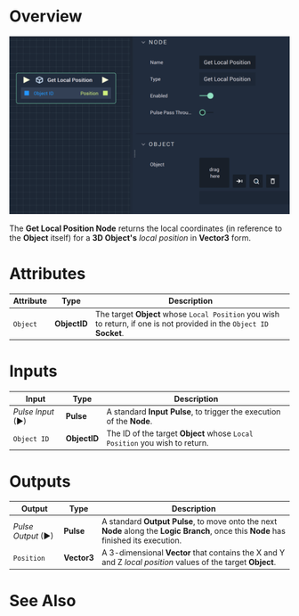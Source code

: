 # Overview

![The Get Local Position Node.](../../../.gitbook/assets/getlocalposition.png)

The **Get Local Position Node** returns the local coordinates (in reference to the **Object** itself)  for a **3D Object's** *local position* in **Vector3** form.

# Attributes

|Attribute|Type|Description|
|---|---|---|
|`Object`|**ObjectID**|The target **Object** whose `Local Position` you wish to return, if one is not provided in the `Object ID` **Socket**.|

# Inputs

|Input|Type|Description|
|---|---|---|
|*Pulse Input* (►)|**Pulse**|A standard **Input Pulse**, to trigger the execution of the **Node**.|
| `Object ID` | **ObjectID** | The ID of the target **Object** whose `Local Position` you wish to return. |

# Outputs

|Output|Type|Description|
|---|---|---|
|*Pulse Output* (►)|**Pulse**|A standard **Output Pulse**, to move onto the next **Node** along the **Logic Branch**, once this **Node** has finished its execution.|
| `Position` | **Vector3** | A 3-dimensional **Vector** that contains the X and Y and Z _local position_ values of the target **Object**. |

# See Also


